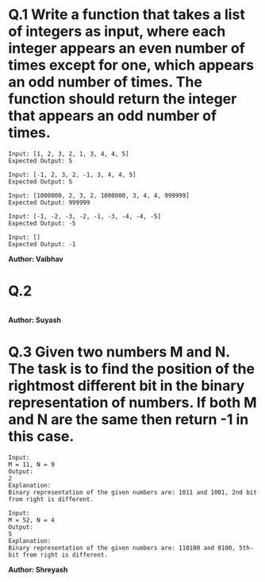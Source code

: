 # Q.1 Write a function that takes a list of integers as input, where each integer appears an even number of times except for one, which appears an odd number of times. The function should return the integer that appears an odd number of times.
```
Input: [1, 2, 3, 2, 1, 3, 4, 4, 5]
Expected Output: 5

Input: [-1, 2, 3, 2, -1, 3, 4, 4, 5]
Expected Output: 5

Input: [1000000, 2, 3, 2, 1000000, 3, 4, 4, 999999]
Expected Output: 999999

Input: [-1, -2, -3, -2, -1, -3, -4, -4, -5]
Expected Output: -5

Input: []
Expected Output: -1
```
**Author: Vaibhav**

# Q.2 

```

```
**Author: Suyash**

# Q.3 Given two numbers M and N. The task is to find the position of the rightmost different bit in the binary representation of numbers. If both M and N are the same then return -1 in this case.
```
Input: 
M = 11, N = 9
Output: 
2
Explanation: 
Binary representation of the given numbers are: 1011 and 1001, 2nd bit from right is different.

Input: 
M = 52, N = 4
Output: 
5
Explanation: 
Binary representation of the given numbers are: 110100 and 0100, 5th-bit from right is different.
```
**Author: Shreyash**

